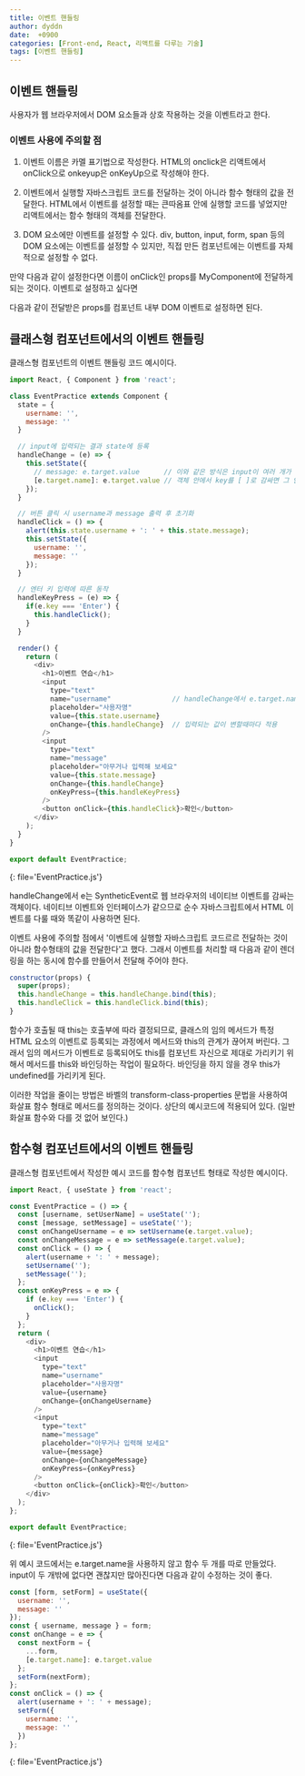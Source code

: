 ```yaml
---
title: 이벤트 핸들링
author: dyddn
date:  +0900
categories: [Front-end, React, 리액트를 다루는 기술]
tags: [이벤트 핸들링]
---
```


## 이벤트 핸들링
사용자가 웹 브라우저에서 DOM 요소들과 상호 작용하는 것을 이벤트라고 한다. 

### 이벤트 사용에 주의할 점
1. 이벤트 이름은 카멜 표기법으로 작성한다.
HTML의 onclick은 리액트에서 onClick으로 onkeyup은 onKeyUp으로 작성해야 한다.

2. 이벤트에서 실행할 자바스크립트 코드를 전달하는 것이 아니라 함수 형태의 값을 전달한다.
HTML에서 이벤트를 설정할 때는 큰따옴표 안에 실행할 코드를 넣었지만 리액트에서는 함수 형태의 객체를 전달한다. 

3. DOM 요소에만 이벤트를 설정할 수 있다.
div, button, input, form, span 등의 DOM 요소에는 이벤트를 설정할 수 있지만, 직접 만든 컴포넌트에는 이벤트를 자체적으로 설정할 수 없다.

만약 <MyComponent onClick={doSonething}/> 다음과 같이 설정한다면 이름이 onClick인 props를 MyComponent에 전달하게 되는 것이다. 이벤트로 설정하고 싶다면 <div onClick={this.props.onClick}> 다음과 같이 전달받은 props를 컴포넌트 내부 DOM 이벤트로 설정하면 된다.

## 클래스형 컴포넌트에서의 이벤트 핸들링
클래스형 컴포넌트의 이벤트 핸들링 코드 예시이다.

```js
import React, { Component } from 'react';

class EventPractice extends Component {
  state = {
    username: '',
    message: ''
  }

  // input에 입력되는 결과 state에 등록
  handleChange = (e) => {
    this.setState({
      // message: e.target.value      // 이와 같은 방식은 input이 여러 개가 되면 동일한 함수로 처리할 수 없다.
      [e.target.name]: e.target.value // 객체 안에서 key를 [ ]로 감싸면 그 안에 넣은 레퍼런스가 가리키는 실제 값이 key 값으로 사용된다.
    });
  }

  // 버튼 클릭 시 username과 message 출력 후 초기화
  handleClick = () => {
    alert(this.state.username + ': ' + this.state.message);
    this.setState({
      username: '',
      message: ''
    });
  }

  // 엔터 키 입력에 따른 동작
  handleKeyPress = (e) => {
    if(e.key === 'Enter') {
      this.handleClick();
    }
  }

  render() {
    return (
      <div>
        <h1>이벤트 연습</h1>
        <input
          type="text"
          name="username"               // handleChange에서 e.target.name 부분에 해당하므로 state와 key 값을 동일하게 설정해야 한다.
          placeholder="사용자명"
          value={this.state.username}
          onChange={this.handleChange}  // 입력되는 값이 변할때마다 적용
        />
        <input
          type="text"
          name="message"
          placeholder="아무거나 입력해 보세요"
          value={this.state.message}
          onChange={this.handleChange}
          onKeyPress={this.handleKeyPress}
        />
        <button onClick={this.handleClick}>확인</button>
      </div>
    );
  }
}

export default EventPractice;
```
{: file='EventPractice.js'}

handleChange에서 e는 SyntheticEvent로 웹 브라우저의 네이티브 이벤트를 감싸는 객체이다. 네이티브 이벤트와 인터페이스가 같으므로 순수 자바스크립트에서 HTML 이벤트를 다룰 때와 똑같이 사용하면 된다.

이벤트 사용에 주의할 점에서 '이벤트에 실행할 자바스크립트 코드르르 전달하는 것이 아니라 함수형태의 값을 전달한다'고 했다. 그래서 이벤트를 처리할 때 다음과 같이 렌더링을 하는 동시에 함수를 만들어서 전달해 주어야 한다.

```js
constructor(props) {
  super(props);
  this.handleChange = this.handleChange.bind(this);
  this.handleClick = this.handleClick.bind(this);
}
```

함수가 호출될 때 this는 호출부에 따라 결정되므로, 클래스의 임의 메서드가 특정 HTML 요소의 이벤트로 등록되는 과정에서 메서드와 this의 관계가 끊어져 버린다. 그래서 임의 메서드가 이벤트로 등록되어도 this를 컴포넌트 자신으로 제대로 가리키기 위해서 메서드를 this와 바인딩하는 작업이 필요하다. 바인딩을 하지 않을 경우 this가 undefined를 가리키게 된다.

이러한 작업을 줄이는 방법은 바벨의 transform-class-properties 문법을 사용하여 화살표 함수 형태로 메서드를 정의하는 것이다. 상단의 예시코드에 적용되어 있다. (일반 화살표 함수와 다를 것 없어 보인다.)

## 함수형 컴포넌트에서의 이벤트 핸들링

클래스형 컴포넌트에서 작성한 예시 코드를 함수형 컴포넌트 형태로 작성한 예시이다.

```js
import React, { useState } from 'react';

const EventPractice = () => {
  const [username, setUserName] = useState('');
  const [message, setMessage] = useState('');
  const onChangeUsername = e => setUsername(e.target.value);
  const onChangeMessage = e => setMessage(e.target.value);
  const onClick = () => {
    alert(username + ': ' + message);
    setUsername('');
    setMessage('');
  };
  const onKeyPress = e => {
    if (e.key === 'Enter') {
      onClick();
    }
  };
  return (
    <div>
      <h1>이벤트 연습</h1>
      <input
        type="text"
        name="username"
        placeholder="사용자명"
        value={username}
        onChange={onChangeUsername}
      />
      <input
        type="text"
        name="message"
        placeholder="아무거나 입력해 보세요"
        value={message}
        onChange={onChangeMessage}
        onKeyPress={onKeyPress}
      />
      <button onClick={onClick}>확인</button>
    </div>
  );
};

export default EventPractice;
```
{: file='EventPractice.js'}

위 예시 코드에서는 e.target.name을 사용하지 않고 함수 두 개를 따로 만들었다. input이 두 개밖에 없다면 괜찮지만 많아진다면 다음과 같이 수정하는 것이 좋다.

```js
const [form, setForm] = useState({
  username: '',
  message: ''
});
const { username, message } = form;
const onChange = e => {
  const nextForm = {
    ...form,
    [e.target.name]: e.target.value
  };
  setForm(nextForm);
};
const onClick = () => {
  alert(username + ': ' + message);
  setForm({
    username: '',
    message: ''
  })
};
```
{: file='EventPractice.js'}

